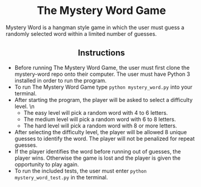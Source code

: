 # <div align="center">The Mystery Word Game</div>

Mystery Word is a hangman style game in which the user must guess a randomly selected word within a limited number of guesses.

## <div align="center">Instructions</div>

* Before running The Mystery Word Game, the user must first clone the mystery-word repo onto their computer. The user must have Python 3 installed in order to run the program.
* To run The Mystery Word Game type `python mystery_word.py` into your terminal.
* After starting the program, the player will be asked to select a difficulty level. \n
   * The easy level will pick a random word with 4 to 6 letters.
   * The medium level will pick a random word with 6 to 8 letters.
   * The hard level will pick a random word with 8 or more letters.
* After selecting the difficulty level, the player will be allowed 8 unique guesses to identify the word. The player will not be penalized for repeat guesses.
* If the player identifies the word before running out of guesses, the player wins. Otherwise the game is lost and the player is given the opportunity to play again.
* To run the included tests, the user must enter `python mystery_word_test.py` in the terminal.
